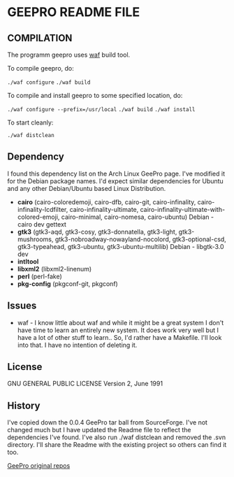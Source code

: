 # GEEPRO README FILE

## COMPILATION

The programm geepro uses [waf](https://github.com/waf-project/waf "WAF on Github") build tool.

To compile geepro, do:

`./waf configure`
`./waf build`

To compile and install geepro to some specified location, do:

`./waf configure --prefix=/usr/local`
`./waf build`
`./waf install`

To start cleanly:

`./waf distclean`

## Dependency
I found this dependency list on the Arch Linux GeePro page. I've modified it for the Debian package names. I'd expect similar dependencies for Ubuntu and any other Debian/Ubuntu based Linux Distribution.

* **cairo** (cairo-coloredemoji, cairo-dfb, cairo-git, cairo-infinality, cairo-infinality-lcdfilter, cairo-infinality-ultimate, cairo-infinality-ultimate-with-colored-emoji, cairo-minimal, cairo-nomesa, cairo-ubuntu) Debian - cairo dev
gettext
* **gtk3** (gtk3-aqd, gtk3-cosy, gtk3-donnatella, gtk3-light, gtk3-mushrooms, gtk3-nobroadway-nowayland-nocolord, gtk3-optional-csd, gtk3-typeahead, gtk3-ubuntu, gtk3-ubuntu-multilib) Debian - libgtk-3.0 dev
* **intltool**
* **libxml2** (libxml2-linenum)
* **perl** (perl-fake)
* **pkg-config** (pkgconf-git, pkgconf)

## Issues

* waf - I know little about waf and while it might be a great system I don't have time to learn an entirely new system. It does work very well but I have a lot of other stuff to learn.. So, I'd rather have a Makefile. I'll look into that. I have no intention of deleting it.

## License
GNU GENERAL PUBLIC LICENSE
                       Version 2, June 1991

## History
I've copied down the  0.0.4 GeePro tar ball from SourceForge. I've not changed much but I have updated the Readme file to reflect the dependencies I've found. I've also run ./waf distclean and removed the .svn directory. I'll share the Readme with the existing project so others can find it too.

[GeePro original repos](https://sourceforge.net/projects/geepro/ "GeePro home page on SourceForge")